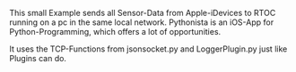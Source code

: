 This small Example sends all Sensor-Data from Apple-iDevices to RTOC running on a pc in the same local network. Pythonista is an iOS-App for Python-Programming, which offers a lot of opportunities.

It uses the TCP-Functions from jsonsocket.py and LoggerPlugin.py just like Plugins can do. 

